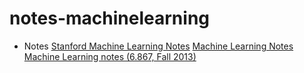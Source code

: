 # notes-machinelearning
* Notes
  [Stanford Machine Learning Notes](http://www.holehouse.org/mlclass/)
  [Machine Learning Notes](http://blog.csdn.net/v5wcm/article/details/50589199)
  [Machine Learning notes (6.867, Fall 2013)](http://people.csail.mit.edu/alinush/6.867-fall-2013/machine-learning.html)
